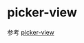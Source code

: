 # picker-view

参考 [picker-view](https://developer.harmonyos.com/cn/docs/documentation/doc-references/lite-wearable-basic-picker-view-0000001060514967)
